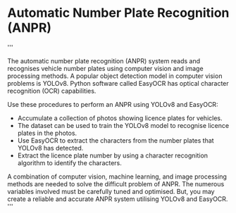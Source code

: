 # Automatic Number Plate Recognition (ANPR)

'''

The automatic number plate recognition (ANPR) system reads and recognises vehicle number plates using computer vision and image processing methods. A popular object detection model in computer vision problems is YOLOv8. Python software called EasyOCR has optical character recognition (OCR) capabilities.

Use these procedures to perform an ANPR using YOLOv8 and EasyOCR:

* Accumulate a collection of photos showing licence plates for vehicles.
* The dataset can be used to train the YOLOv8 model to recognise licence plates in the photos.
* Use EasyOCR to extract the characters from the number plates that YOLOv8 has detected.
* Extract the licence plate number by using a character recognition algorithm to identify the characters.

A combination of computer vision, machine learning, and image processing methods are needed to solve the difficult problem of ANPR. The numerous variables involved must be carefully tuned and optimised. But, you may create a reliable and accurate ANPR system utilising YOLOv8 and EasyOCR.
'''
